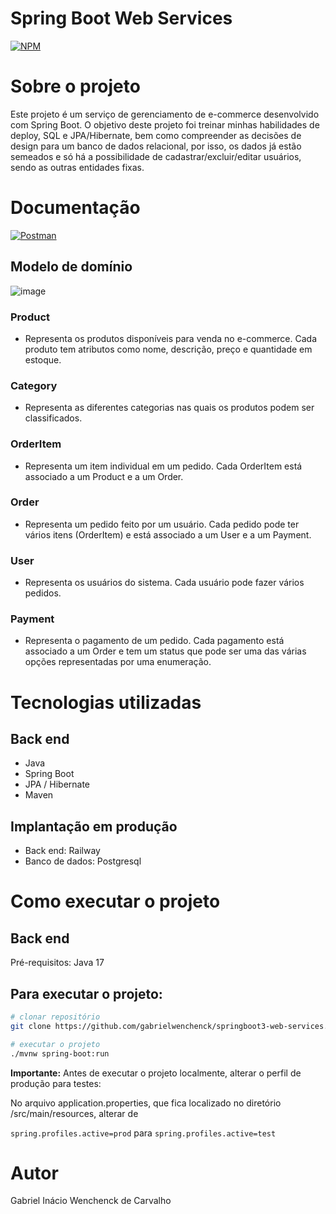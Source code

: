 # Spring Boot Web Services
[![NPM](https://img.shields.io/npm/l/react)](https://github.com/gabrielwenchenck/springboot3-web-services/blob/main/LICENSE) 

# Sobre o projeto

Este projeto é um serviço de gerenciamento de e-commerce desenvolvido com Spring Boot. O objetivo deste projeto foi treinar minhas habilidades de deploy, SQL e JPA/Hibernate, bem como compreender as decisões de design para um banco de dados relacional, por isso, os dados já estão semeados e só há a possibilidade de cadastrar/excluir/editar usuários, sendo as outras entidades fixas.

# Documentação

[![Postman](https://img.shields.io/badge/Postman-FF6C37?style=for-the-badge&logo=postman&logoColor=white)](https://documenter.getpostman.com/view/21578696/2s9YJXakbB)


## Modelo de domínio
![image](https://github.com/gabrielwenchenck/springboot3-web-services/assets/104534121/d3807073-4e77-4c8f-a9fd-5b81c0840624)

### Product
- Representa os produtos disponíveis para venda no e-commerce. Cada produto tem atributos como nome, descrição, preço e quantidade em estoque.

### Category
- Representa as diferentes categorias nas quais os produtos podem ser classificados.

### OrderItem
- Representa um item individual em um pedido. Cada OrderItem está associado a um Product e a um Order.

### Order
- Representa um pedido feito por um usuário. Cada pedido pode ter vários itens (OrderItem) e está associado a um User e a um Payment.

### User
- Representa os usuários do sistema. Cada usuário pode fazer vários pedidos.

### Payment
- Representa o pagamento de um pedido. Cada pagamento está associado a um Order e tem um status que pode ser uma das várias opções representadas por uma enumeração.

# Tecnologias utilizadas
## Back end
- Java
- Spring Boot
- JPA / Hibernate
- Maven

## Implantação em produção
- Back end: Railway
- Banco de dados: Postgresql

# Como executar o projeto

## Back end
Pré-requisitos: Java 17

## Para executar o projeto:
```bash
# clonar repositório
git clone https://github.com/gabrielwenchenck/springboot3-web-services.git

# executar o projeto
./mvnw spring-boot:run
```
**Importante:** Antes de executar o projeto localmente, alterar o perfil de produção para testes:

No arquivo application.properties, que fica localizado no diretório /src/main/resources, alterar de

```spring.profiles.active=prod``` para ```spring.profiles.active=test```

# Autor
Gabriel Inácio Wenchenck de Carvalho

